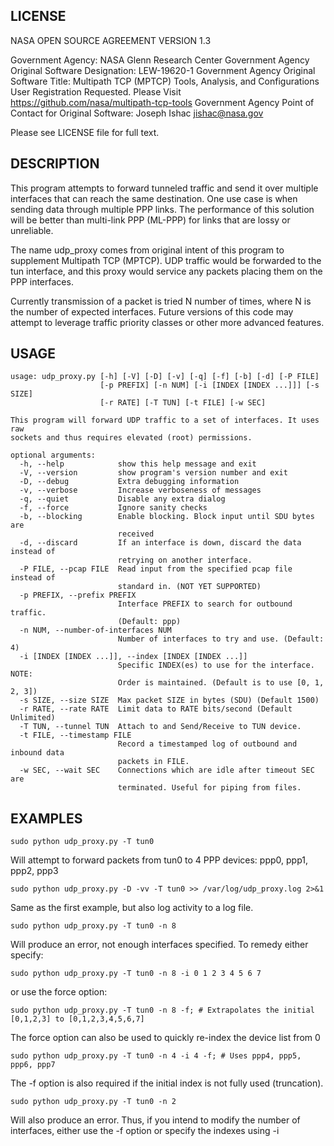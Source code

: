 LICENSE
-------
NASA OPEN SOURCE AGREEMENT VERSION 1.3

Government Agency: NASA Glenn Research Center
Government Agency Original Software Designation: LEW-19620-1
Government Agency Original Software Title: Multipath TCP (MPTCP) Tools, Analysis, and Configurations
User Registration Requested. Please Visit https://github.com/nasa/multipath-tcp-tools
Government Agency Point of Contact for Original Software: Joseph Ishac <jishac@nasa.gov>

Please see LICENSE file for full text.

DESCRIPTION
-----------

This program attempts to forward tunneled traffic and send it over multiple
interfaces that can reach the same destination.  One use case is when sending
data through multiple PPP links.  The performance of this solution will be
better than multi-link PPP (ML-PPP) for links that are lossy or unreliable.

The name udp_proxy comes from original intent of this program to supplement
Multipath TCP (MPTCP).  UDP traffic would be forwarded to the tun interface,
and this proxy would service any packets placing them on the PPP interfaces.

Currently transmission of a packet is tried N number of times, where N is the
number of expected interfaces.  Future versions of this code may attempt to
leverage traffic priority classes or other more advanced features.

USAGE
-----
```
usage: udp_proxy.py [-h] [-V] [-D] [-v] [-q] [-f] [-b] [-d] [-P FILE]
                    [-p PREFIX] [-n NUM] [-i [INDEX [INDEX ...]]] [-s SIZE]
                    [-r RATE] [-T TUN] [-t FILE] [-w SEC]

This program will forward UDP traffic to a set of interfaces. It uses raw
sockets and thus requires elevated (root) permissions.

optional arguments:
  -h, --help            show this help message and exit
  -V, --version         show program's version number and exit
  -D, --debug           Extra debugging information
  -v, --verbose         Increase verboseness of messages
  -q, --quiet           Disable any extra dialog
  -f, --force           Ignore sanity checks
  -b, --blocking        Enable blocking. Block input until SDU bytes are
                        received
  -d, --discard         If an interface is down, discard the data instead of
                        retrying on another interface.
  -P FILE, --pcap FILE  Read input from the specified pcap file instead of
                        standard in. (NOT YET SUPPORTED)
  -p PREFIX, --prefix PREFIX
                        Interface PREFIX to search for outbound traffic.
                        (Default: ppp)
  -n NUM, --number-of-interfaces NUM
                        Number of interfaces to try and use. (Default: 4)
  -i [INDEX [INDEX ...]], --index [INDEX [INDEX ...]]
                        Specific INDEX(es) to use for the interface. NOTE:
                        Order is maintained. (Default is to use [0, 1, 2, 3])
  -s SIZE, --size SIZE  Max packet SIZE in bytes (SDU) (Default 1500)
  -r RATE, --rate RATE  Limit data to RATE bits/second (Default Unlimited)
  -T TUN, --tunnel TUN  Attach to and Send/Receive to TUN device.
  -t FILE, --timestamp FILE
                        Record a timestamped log of outbound and inbound data
                        packets in FILE.
  -w SEC, --wait SEC    Connections which are idle after timeout SEC are
                        terminated. Useful for piping from files.
```

EXAMPLES
--------

```
sudo python udp_proxy.py -T tun0
```

Will attempt to forward packets from tun0 to 4 PPP devices: ppp0, ppp1, ppp2, ppp3

```
sudo python udp_proxy.py -D -vv -T tun0 >> /var/log/udp_proxy.log 2>&1
```

Same as the first example, but also log activity to a log file.

```
sudo python udp_proxy.py -T tun0 -n 8
```

Will produce an error, not enough interfaces specified.  To remedy either specify:

```
sudo python udp_proxy.py -T tun0 -n 8 -i 0 1 2 3 4 5 6 7
```

or use the force option:

```
sudo python udp_proxy.py -T tun0 -n 8 -f; # Extrapolates the initial [0,1,2,3] to [0,1,2,3,4,5,6,7]
```

The force option can also be used to quickly re-index the device list from 0

```
sudo python udp_proxy.py -T tun0 -n 4 -i 4 -f; # Uses ppp4, ppp5, ppp6, ppp7
```

The -f option is also required if the initial index is not fully used (truncation).

```
sudo python udp_proxy.py -T tun0 -n 2
```

Will also produce an error.  Thus, if you intend to modify the number of interfaces, either use the -f option or specify the indexes using -i
